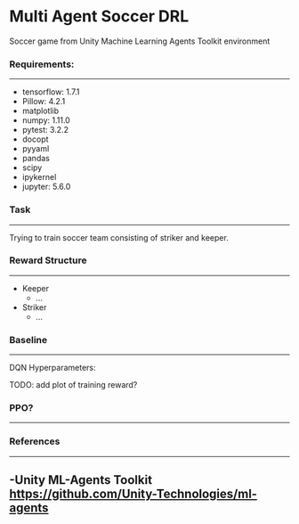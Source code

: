 # Multi Agent Soccer DRL

Soccer game from Unity Machine Learning Agents Toolkit environment

### Requirements:
---
- tensorflow: 1.7.1
- Pillow: 4.2.1
- matplotlib
- numpy: 1.11.0
- pytest: 3.2.2
- docopt
- pyyaml
- pandas
- scipy
- ipykernel
- jupyter: 5.6.0

### Task
---
Trying to train soccer team consisting of striker and keeper.

### Reward Structure
---
- Keeper
	- ...
- Striker
	- ...
	
### Baseline
---
DQN
Hyperparameters:

TODO: add plot of training reward?

### PPO?
---

### References
---
-Unity ML-Agents Toolkit https://github.com/Unity-Technologies/ml-agents
-
